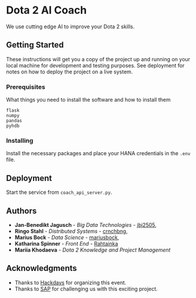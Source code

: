 # Dota 2 AI Coach

We use cutting edge AI to improve your Dota 2 skills.

## Getting Started

These instructions will get you a copy of the project up and running on your local machine for development and testing purposes. See deployment for notes on how to deploy the project on a live system.

### Prerequisites

What things you need to install the software and how to install them

```
flask
numpy
pandas
pyhdb
```

### Installing

Install the necessary packages and place your HANA credentials in the ```.env``` file.

## Deployment

Start the service from ```coach_api_server.py```.

## Authors

* **Jan-Benedikt Jagusch** - *Big Data Technologies* - [jbj2505]("https://github.com/jbj2505"),
* **Ringo Stahl** - *Distributed Systems* - [crnchbng]("https://github.com/crnchbng"),
* **Marius Bock** - *Data Science* - [mariusbock]("https://github.com/mariusbock"),
* **Katharina Spinner** - *Front End* - [Rahtainka]("https://github.com/Rahtainka")
* **Mariia Khodaeva** - *Dota 2 Knowledge and Project Management*


## Acknowledgments

* Thanks to [Hackdays]("https://hack-days.de/") for organizing this event.
* Thanks to [SAP]("https://www.sap.com/index.html") for challenging us with this exciting project.
